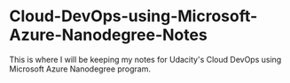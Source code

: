 # Cloud-DevOps-using-Microsoft-Azure-Nanodegree-Notes
This is where I will be keeping my notes for Udacity's Cloud DevOps using Microsoft Azure Nanodegree program. 
